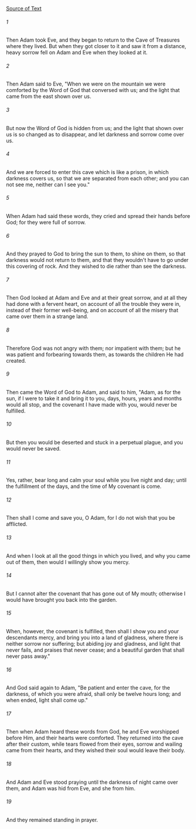 [Source of Text](https://github.com/scrollmapper/bible_databases_deuterocanonical)

###### 1
Then Adam took Eve, and they began to return to the Cave of Treasures
where they lived.  But when they got closer to it and saw it from a
distance, heavy sorrow fell on Adam and Eve when they looked at it.

###### 2
Then Adam said to Eve, "When we were on the mountain we were
comforted by the Word of God that conversed with us; and the light that
came from the east shown over us.

###### 3
But now the Word of God is hidden from us; and the light that shown
over us is so changed as to disappear, and let darkness and sorrow come
over us.

###### 4
And we are forced to enter this cave which is like a prison, in which
darkness covers us, so that we are separated from each other; and you
can not see me, neither can I see you."

###### 5
When Adam had said these words, they cried and spread their hands
before God; for they were full of sorrow.

###### 6
And they prayed to God to bring the sun to them, to shine on them, so
that darkness would not return to them, and that they wouldn't have to
go under this covering of rock.  And they wished to die rather than see
the darkness.

###### 7
Then God looked at Adam and Eve and at their great sorrow, and at all
they had done with a fervent heart, on account of all the trouble they
were in, instead of their former well-being, and on account of all the
misery that came over them in a strange land.

###### 8
Therefore God was not angry with them; nor impatient with them; but
he was patient and forbearing towards them, as towards the children He
had created.

###### 9
Then came the Word of God to Adam, and said to him, "Adam, as for the
sun, if I were to take it and bring it to you, days, hours, years and
months would all stop, and the covenant I have made with you, would
never be fulfilled.

###### 10
But then you would be deserted and stuck in a perpetual plague, and
you would never be saved.

###### 11
Yes, rather, bear long and calm your soul while you live night and
day; until the fulfillment of the days, and the time of My covenant is
come.

###### 12
Then shall I come and save you, O Adam, for I do not wish that you
be afflicted.

###### 13
And when I look at all the good things in which you lived, and why
you came out of them, then would I willingly show you mercy.

###### 14
But I cannot alter the covenant that has gone out of My mouth;
otherwise I would have brought you back into the garden.

###### 15
When, however, the covenant is fulfilled, then shall I show you and
your descendants mercy, and bring you into a land of gladness, where
there is neither sorrow nor suffering; but abiding joy and gladness,
and light that never fails, and praises that never cease; and a
beautiful garden that shall never pass away."

###### 16
And God said again to Adam, "Be patient and enter the cave, for the
darkness, of which you were afraid, shall only be twelve hours long;
and when ended, light shall come up."

###### 17
Then when Adam heard these words from God, he and Eve worshipped
before Him, and their hearts were comforted.  They returned into the
cave after their custom, while tears flowed from their eyes, sorrow and
wailing came from their hearts, and they wished their soul would leave
their body.

###### 18
And Adam and Eve stood praying until the darkness of night came over
them, and Adam was hid from Eve, and she from him.

###### 19
And they remained standing in prayer.
